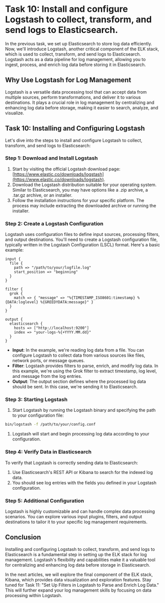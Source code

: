 # Task 10: Install and configure Logstash to collect, transform, and send logs to Elasticsearch.

In the previous task, we set up Elasticsearch to store log data efficiently. Now, we'll introduce Logstash, another critical component of the ELK stack, which is used to collect, transform, and send logs to Elasticsearch. Logstash acts as a data pipeline for log management, allowing you to ingest, process, and enrich log data before storing it in Elasticsearch.

## **Why Use Logstash for Log Management**

Logstash is a versatile data processing tool that can accept data from multiple sources, perform transformations, and deliver it to various destinations. It plays a crucial role in log management by centralizing and enhancing log data before storage, making it easier to search, analyze, and visualize.

## **Task 10: Installing and Configuring Logstash**

Let's dive into the steps to install and configure Logstash to collect, transform, and send logs to Elasticsearch:

### **Step 1: Download and Install Logstash**

1. Start by visiting the official Logstash download page: [https://www.elastic.co/downloads/logstash](https://www.elastic.co/downloads/logstash).
2. Download the Logstash distribution suitable for your operating system. Similar to Elasticsearch, you may have options like a .zip archive, a .tar.gz archive, or an installer.
3. Follow the installation instructions for your specific platform. The process may include extracting the downloaded archive or running the installer.

### **Step 2: Create a Logstash Configuration**

Logstash uses configuration files to define input sources, processing filters, and output destinations. You'll need to create a Logstash configuration file, typically written in the Logstash Configuration (LSCL) format. Here's a basic example:

```
input {
  file {
    path => "/path/to/your/logfile.log"
    start_position => "beginning"
  }
}

filter {
  grok {
    match => { "message" => "%{TIMESTAMP_ISO8601:timestamp} %{DATA:loglevel} %{GREEDYDATA:message}" }
  }
}

output {
  elasticsearch {
    hosts => ["http://localhost:9200"]
    index => "your-logs-%{+YYYY.MM.dd}"
  }
}
```

- **Input**: In the example, we're reading log data from a file. You can configure Logstash to collect data from various sources like files, network ports, or message queues.
- **Filter**: Logstash provides filters to parse, enrich, and modify log data. In this example, we're using the Grok filter to extract timestamp, log level, and message from the log entries.
- **Output**: The output section defines where the processed log data should be sent. In this case, we're sending it to Elasticsearch.

### **Step 3: Starting Logstash**

1. Start Logstash by running the Logstash binary and specifying the path to your configuration file:

```bash
bin/logstash -f /path/to/your/config.conf
```

1. Logstash will start and begin processing log data according to your configuration.

### **Step 4: Verify Data in Elasticsearch**

To verify that Logstash is correctly sending data to Elasticsearch:

1. Use Elasticsearch's REST API or Kibana to search for the indexed log data.
2. You should see log entries with the fields you defined in your Logstash configuration.

### **Step 5: Additional Configuration**

Logstash is highly customizable and can handle complex data processing scenarios. You can explore various input plugins, filters, and output destinations to tailor it to your specific log management requirements.

## **Conclusion**

Installing and configuring Logstash to collect, transform, and send logs to Elasticsearch is a fundamental step in setting up the ELK stack for log management. Logstash's flexibility and capabilities make it a valuable tool for centralizing and enhancing log data before storage in Elasticsearch.

In the next articles, we will explore the final component of the ELK stack, Kibana, which provides data visualization and exploration features. Stay tuned for Task 11: "Set Up Filters in Logstash to Parse and Enrich Log Data." This will further expand your log management skills by focusing on data processing within Logstash.